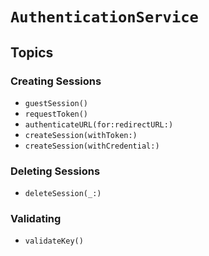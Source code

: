 # ``AuthenticationService``

## Topics

### Creating Sessions

- ``guestSession()``
- ``requestToken()``
- ``authenticateURL(for:redirectURL:)``
- ``createSession(withToken:)``
- ``createSession(withCredential:)``

### Deleting Sessions

- ``deleteSession(_:)``

### Validating

- ``validateKey()``
